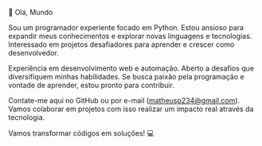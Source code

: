 👋 Olá, Mundo

Sou um programador experiente focado em Python. 
Estou ansioso para expandir meus conhecimentos e explorar novas linguagens e tecnologias. 
Interessado em projetos desafiadores para aprender e crescer como desenvolvedor.

Experiência em desenvolvimento web e automação. 
Aberto a desafios que diversifiquem minhas habilidades. 
Se busca paixão pela programação e vontade de aprender, estou pronto para contribuir.

Contate-me aqui no GitHub ou por e-mail (matheusp234@gmail.com).
Vamos colaborar em projetos com isso realizar um impacto real através da tecnologia.

Vamos transformar códigos em soluções! 💻
